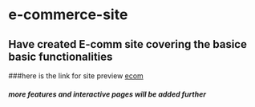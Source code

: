 # e-commerce-site

## Have created E-comm site covering the basice basic functionalities

###here is the link for site preview [ecom](deploy-ecom-preview.netlify.app)

##### more features and interactive pages will be added further
